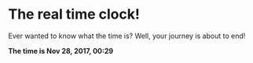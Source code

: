 # The real time clock!

Ever wanted to know what the time is? Well, your journey is about to end!

**The time is Nov 28, 2017, 00:29**